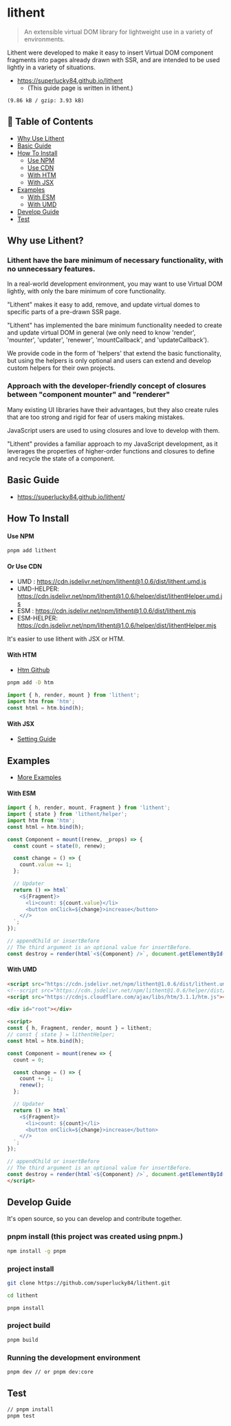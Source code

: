# lithent

> An extensible virtual DOM library for lightweight use in a variety of environments.

Lithent were developed to make it easy to insert Virtual DOM component
fragments into pages already drawn with SSR, and are intended to be
used lightly in a variety of situations.

- https://superlucky84.github.io/lithent
  - (This guide page is written in lithent.)

`(9.86 kB / gzip: 3.93 kB)`

## 🚩 Table of Contents

- [Why Use Lithent](#why-use-lithent)
- [Basic Guide](#basic-guide)
- [How To Install](#how-to-install)
  - [Use NPM](#use-npm)
  - [Use CDN](#or-use-cdn)
  - [With HTM](#with-htm)
  - [With JSX](#with-jsx)
- [Examples](#examples)
  - [With ESM](#with-esm)
  - [With UMD](#with-umd)
- [Develop Guide](#develop-guide)
- [Test](#test)

## Why use Lithent?

### Lithent have the bare minimum of necessary functionality, with no unnecessary features.

In a real-world development environment, you may want to use Virtual DOM lightly, with only the bare minimum of core functionality.

"Lithent" makes it easy to add, remove, and update virtual domes to specific parts of a pre-drawn SSR page.

"Lithent" has implemented the bare minimum functionality needed to create and update virtual DOM in general (we only need to know 'render', 'mounter', 'updater', 'renewer', 'mountCallback', and 'updateCallback').

We provide code in the form of 'helpers' that extend the basic functionality, but using the helpers is only optional and users can extend and develop custom helpers for their own projects.

### Approach with the developer-friendly concept of closures between "component mounter" and "renderer"

Many existing UI libraries have their advantages, but they also create rules that are too strong and rigid for fear of users making mistakes.

JavaScript users are used to using closures and love to develop with them.

"Lithent" provides a familiar approach to my JavaScript development, as it leverages the properties of higher-order functions and closures to define and recycle the state of a component.

## Basic Guide

- https://superlucky84.github.io/lithent/

## How To Install

#### Use NPM

```bash
pnpm add lithent
```

#### Or Use CDN

* UMD : https://cdn.jsdelivr.net/npm/lithent@1.0.6/dist/lithent.umd.js
* UMD-HELPER: https://cdn.jsdelivr.net/npm/lithent@1.0.6/helper/dist/lithentHelper.umd.js
* ESM : https://cdn.jsdelivr.net/npm/lithent@1.0.6/dist/lithent.mjs
* ESM-HELPER: https://cdn.jsdelivr.net/npm/lithent@1.0.6/helper/dist/lithentHelper.mjs


It's easier to use lithent with JSX or HTM.

#### With HTM

- [Htm Github](https://github.com/developit/htm)

```bash
pnpm add -D htm
```

```js
import { h, render, mount } from 'lithent';
import htm from 'htm';
const html = htm.bind(h);
```

#### With JSX

- [Setting Guide](https://superlucky84.github.io/lithent/#install)

## Examples

- [More Examples](https://superlucky84.github.io/lithent/#examples)

#### With ESM
```js
import { h, render, mount, Fragment } from 'lithent';
import { state } from 'lithent/helper';
import htm from 'htm';
const html = htm.bind(h);

const Component = mount((renew, _props) => {
  const count = state(0, renew);

  const change = () => {
    count.value += 1;
  };

  // Updater
  return () => html`
    <${Fragment}>
      <li>count: ${count.value}</li>
      <button onClick=${change}>increase</button>
    <//>
  `;
});

// appendChild or insertBefore
// The third argument is an optional value for insertBefore.
const destroy = render(html`<${Component} />`, document.getElementById('root'), document.getElementById('#insert-before-this-element'));
```

#### With UMD

```html
<script src="https://cdn.jsdelivr.net/npm/lithent@1.0.6/dist/lithent.umd.js"></script>
<!--script src="https://cdn.jsdelivr.net/npm/lithent@1.0.6/helper/dist/lithentHelper.umd.js"></script-->
<script src="https://cdnjs.cloudflare.com/ajax/libs/htm/3.1.1/htm.js"></script>

<div id="root"></div>

<script>
const { h, Fragment, render, mount } = lithent;
// const { state } = lithentHelper;
const html = htm.bind(h);

const Component = mount(renew => {
  count = 0;

  const change = () => {
    count += 1;
    renew();
  };

  // Updater
  return () => html`
    <${Fragment}>
      <li>count: ${count}</li>
      <button onClick=${change}>increase</button>
    <//>
  `;
});

// appendChild or insertBefore
// The third argument is an optional value for insertBefore.
const destroy = render(html`<${Component} />`, document.getElementById('root'), document.getElementById('#insert-before-this-element'));
</script>
```

## Develop Guide

It's open source, so you can develop and contribute together.

### pnpm install (this project was created using pnpm.)

```bash
npm install -g pnpm
```

### project install

```bash
git clone https://github.com/superlucky84/lithent.git

cd lithent

pnpm install
```

### project build

```bash
pnpm build
```

### Running the development environment

```bash
pnpm dev // or pnpm dev:core
```

## Test

```bash
// pnpm install
pnpm test
```

